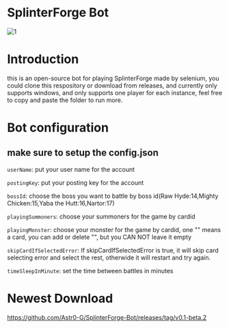 # SplinterForge Bot

![1](https://user-images.githubusercontent.com/57165451/217247998-1c66370d-8d28-435e-be8f-22a747032245.png)

# Introduction

this is an open-source bot for playing SplinterForge made by selenium, you could clone this respository or download from releases, and currently only supports windows, and only supports one player for each instance, feel free to copy and paste the folder to run more.

# Bot configuration

## make sure to setup the config.json

`userName`: put your user name for the account

`postingKey`: put your posting key for the account

`bossId`: choose the boss you want to battle by boss id(Raw Hyde:14,Mighty Chicken:15,Yaba the Hutt:16,Nartor:17)

`playingSummoners`: choose your summoners for the game by cardid

`playingMonster`: choose your monster for the game by cardid, one "" means a card, you can add or delete "", but you CAN NOT leave it empty

`skipCardIfSelectedError`: If skipCardIfSelectedError is true, it will skip card selecting error and select the rest, otherwide it will restart and try again.

`timeSleepInMinute`: set the time between battles in minutes

# Newest Download

https://github.com/Astr0-G/SplinterForge-Bot/releases/tag/v0.1-beta.2
